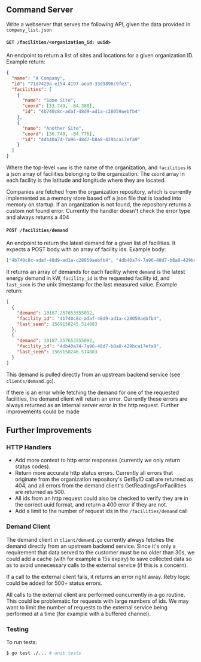 ## Command Server

Write a webserver that serves the following API, given the data provided in `company_list.json`

#### `GET /facilities/<organization_id: uuid>`

An endpoint to return a list of sites and locations for a given organization ID.
Example return:

```json
{
  "name": "A Company",
  "id": "71d7420a-e154-4197-aea0-33d9896c9fe3",
  "facilities": [
    {
      "name": "Some Site",
      "coord": [33.749, -84.388],
      "id": "4b740c8c-adaf-48d9-ad1a-c28059aebfb4"
    },
    {
      "name": "Another Site",
      "coord": [36.749, -84.776],
      "id": "4db40a74-7a96-48d7-b8a8-429bca17efa9"
    }
  ]
}
```

Where the top-level `name` is the name of the organization, and `facilities` is a json array of facilities belonging to the organization. The `coord` array in each facility is the latitude and longitude where they are located.

Companies are fetched from the organization repository, which is currently implemented as a memory store based off a json file that is loaded into memory on startup. If an organization is not found, the repository returns a custom not found error. Currently the handler doesn't check the error type and always returns a 404

#### `POST /facilities/demand`

An endpoint to return the latest demand for a given list of facilities. It expects a POST body with an array of facility ids. Example body:

```json
["4b740c8c-adaf-48d9-ad1a-c28059aebfb4", "4db40a74-7a96-48d7-b8a8-429bca17efa9"]
```

It returns an array of demands for each facility where `demand` is the latest energy demand in kW, `facility_id` is the requested facility id, and `last_seen` is the unix timestamp for the last measured value. Example return:

```json
[
  {
    "demand": 10187.257653555092,
    "facility_id": "4b740c8c-adaf-48d9-ad1a-c28059aebfb4",
    "last_seen": 1569158245.514883
  },
  {
    "demand": 10187.257653555092,
    "facility_id": "4db40a74-7a96-48d7-b8a8-429bca17efa9",
    "last_seen": 1569158246.514883
  }
]
```

This demand is pulled directly from an upstream backend service (see `clients/demand.go`).

If there is an error while fetching the demand for one of the requested facilities, the demand client will return an error. Currently these errors are always returned as an internal server error in the http request. Further improvements could be made

## Further Improvements

### HTTP Handlers

- Add more context to http error responses (currently we only return status codes).
- Return more accurate http status errors. Currently all errors that originate from the organization repository's GetByID call are returned as 404, and all errors from the demand client's GetReadingsForFacilities are returned as 500.
- All ids from an http request could also be checked to verify they are in the correct uuid format, and return a 400 error if they are not.
- Add a limit to the number of request ids in the `/facilities/demand` call

### Demand Client

The demand client in `client/demand.go` currently always fetches the demand directly from an upstream backend service. Since it's only a requirement that data served to the customer must be no older than 30s, we could add a cache (with for example a 15s expiry) to save collected data so as to avoid unnecessary calls to the external service (if this is a concern).

If a call to the external client fails, it returns an error right away. Retry logic could be added for 500+ status errors.

All calls to the external client are performed concurrently in a go routine. This could be problematic for requests with large numbers of ids. We may want to limit the number of requests to the external service being performed at a time (for example with a buffered channel).

### Testing

To run tests:

```sh
$ go test ./... # unit tests
```
